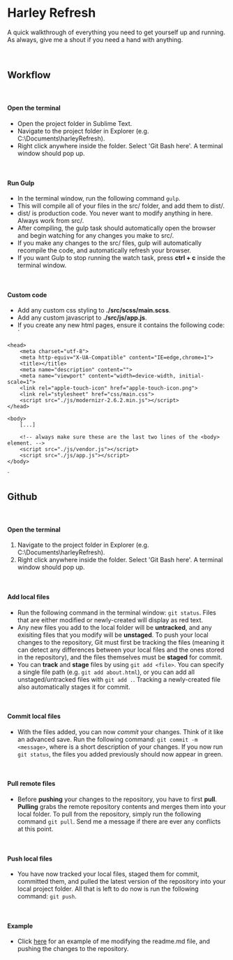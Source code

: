 Harley Refresh 
======================================================

A quick walkthrough of everything you need to get yourself up and running. As always, give me a shout if you need a hand with anything.

<br>

## Workflow

<br>

#### Open the terminal
* Open the project folder in Sublime Text.
* Navigate to the project folder in Explorer (e.g. C:\Documents\harleyRefresh).
* Right click anywhere inside the folder. Select 'Git Bash here'. A terminal window should pop up.

<br>

#### Run Gulp
* In the terminal window, run the following command `gulp`.
* This will compile all of your files in the src/ folder, and add them to dist/. 
* dist/ is production code. You never want to modify anything in here. Always work from src/.
* After compiling, the gulp task should automatically open the browser and begin watching for any changes you make to src/.
* If you make any changes to the src/ files, gulp will automatically recompile the code, and automatically refresh your browser. 
* If you want Gulp to stop running the watch task, press **ctrl + c** inside the terminal window.

<br>

#### Custom code
* Add any custom css styling to **./src/scss/main.scss**.
* Add any custom javascript to **./src/js/app.js**.
* If you create any new html pages, ensure it contains the following code:
`<!doctype html>
<!--[if lt IE 7]>      <html class="no-js lt-ie9 lt-ie8 lt-ie7" lang=""> <![endif]-->
<!--[if IE 7]>         <html class="no-js lt-ie9 lt-ie8" lang=""> <![endif]-->
<!--[if IE 8]>         <html class="no-js lt-ie9" lang=""> <![endif]-->
<!--[if gt IE 8]><!--> <html class="no-js" lang=""> <!--<![endif]-->
    <head>
        <meta charset="utf-8">
        <meta http-equiv="X-UA-Compatible" content="IE=edge,chrome=1">
        <title></title>
        <meta name="description" content="">
        <meta name="viewport" content="width=device-width, initial-scale=1">
        <link rel="apple-touch-icon" href="apple-touch-icon.png">
        <link rel="stylesheet" href="css/main.css">
        <script src="./js/modernizr-2.6.2.min.js"></script>
    </head>

    <body>
        [...]

        <!-- always make sure these are the last two lines of the <body> element. -->
        <script src="./js/vendor.js"></script>
        <script src="./js/app.js"></script>
    </body>
</html>`

<br>

## Github

<br>

#### Open the terminal
1. Navigate to the project folder in Explorer (e.g. C:\Documents\harleyRefresh).
2. Right click anywhere inside the folder. Select 'Git Bash here'. A terminal window should pop up.

<br>

#### Add local files
* Run the following command in the terminal window: `git status`. Files that are either modified or newly-created will display as red text.
* Any new files you add to the local folder will be **untracked**, and any exisiting files that you modify will be **unstaged**. To push your local changes to the repository, Git must first be tracking the files (meaning it can detect any differences between your local files and the ones stored in the repository), and the files themselves must be **staged** for commit. 
* You can **track** and **stage** files by using `git add <file>`. You can specify a single file path (e.g. `git add about.html`), or you can add all unstaged/untracked files with `git add .`. Tracking a newly-created file also automatically stages it for commit.

<br>

#### Commit local files
* With the files added, you can now *commit* your changes. Think of it like an advanced save. Run the following command: `git commit -m <message>`, where <message> is a short description of your changes. If you now run `git status`, the files you added previously should now appear in green.

<br>

#### Pull remote files
* Before **pushing** your changes to the repository, you have to first **pull**. **Pulling** grabs the remote repository contents and merges them into your local folder. To pull from the repository, simply run the following command `git pull`. Send me a message if there are ever any conflicts at this point.

<br>

#### Push local files
* You have now tracked your local files, staged them for commit, committed them, and pulled the latest version of the repository into your local project folder. All that is left to do now is run the following command: `git push`. 

<br>

#### Example
* Click [here](http://i.imgur.com/jdh38RF.png) for an example of me modifying the readme.md file, and pushing the changes to the repository.


